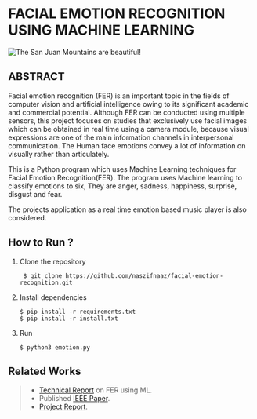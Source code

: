 # FACIAL EMOTION RECOGNITION USING MACHINE LEARNING


![The San Juan Mountains are beautiful!](https://static.wixstatic.com/media/4205be_693bbdf8070b461186014060ec420cc7~mv2.jpg/v1/fill/w_588,h_399,al_c,q_90/4205be_693bbdf8070b461186014060ec420cc7~mv2.jpg)

## ABSTRACT

Facial emotion recognition (FER) is an important topic in the fields of computer vision and artificial intelligence owing to its significant academic and commercial potential. Although FER can be conducted using multiple sensors, this project focuses on studies that exclusively use facial images which can be obtained in real time using a camera module, because visual expressions are one of the main information channels in interpersonal communication. The Human face emotions convey a lot of information on visually rather than articulately.

This is a Python program which uses Machine Learning techniques for Facial Emotion Recognition(FER). The program uses Machine learning to classify emotions to six, They are anger, sadness, happiness, surprise, disgust and fear.

The projects application as a real time emotion based music player is also considered.
        
## How to Run ?

1. Clone the repository

        $ git clone https://github.com/naszifnaaz/facial-emotion-recognition.git

2. Install dependencies
 
       $ pip install -r requirements.txt
       $ pip install -r install.txt

3. Run

       $ python3 emotion.py

## Related Works
> - [Technical Report](https://drive.google.com/file/d/1glIQgD3y4sB8hwcHrf0DJTBWPJzW1ecX/view?usp=sharing) on FER using ML.
> - Published [IEEE Paper](https://drive.google.com/file/d/1CAqY-qwO8AODmJe8UEi1c81wrcItdcEc/view?usp=sharing).
> - [Project Report](https://drive.google.com/file/d/1BIDjihqlDgsZqpIW137X_JOclYdZ7B1q/view?usp=sharing).
